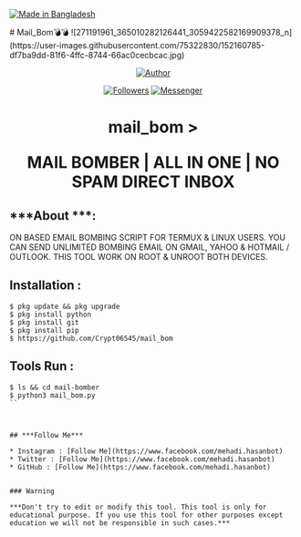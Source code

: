 
<p align="left"> 
<a href="#"><img title="Made in Bangladesh" src="https://img.shields.io/badge/MADE%20IN-BANGLADESH-green?colorA=%23ff0000&colorB=%23017e40&style=for-the-badge"></a>
</p>
# Mail_Bom💣💣
![271191961_365010282126441_3059422582169909378_n](https://user-images.githubusercontent.com/75322830/152160785-df7ba9dd-81f6-4ffc-8744-66ac0cecbcac.jpg)
<p align="center"><a href="https://github.com/botolmehedi"><img title="Author" src="https://img.shields.io/badge/Author-Botol--Mehedi-red.svg?style=for-the-badge&logo=github"></a></p>
<p align="center"><a href="https://github.com/Crypt06545?tab=followers"><img title="Followers" src="https://github.com/Crypt06545?tab=followers?color=blue&style=flat-square"></a></a> <a href="https://www.facebook.com/groups/231747098048450"><img title="Messenger" src="https://img.shields.io/badge/Chat-Messenger-blue?style=flat-square&logo=messenger"></a></p>

<h1 align="center">mail_bom >
<p align="center">      MAIL BOMBER | ALL IN ONE | NO SPAM DIRECT INBOX</p>

## ***About ***:


ON BASED EMAIL BOMBING SCRIPT FOR TERMUX & LINUX USERS. YOU CAN SEND UNLIMITED BOMBING EMAIL ON GMAIL, YAHOO & HOTMAIL / OUTLOOK. THIS TOOL WORK ON ROOT & UNROOT BOTH DEVICES.

## Installation :
```
$ pkg update && pkg upgrade
$ pkg install python
$ pkg install git
$ pkg install pip
$ https://github.com/Crypt06545/mail_bom
```

## Tools Run :
```
$ ls && cd mail-bomber
$ python3 mail_bom.py
``



## ***Follow Me***

* Instagram : [Follow Me](https://www.facebook.com/mehadi.hasanbot)
* Twitter : [Follow Me](https://www.facebook.com/mehadi.hasanbot)
* GitHub : [Follow Me](https://www.facebook.com/mehadi.hasanbot)


### Warning

***Don't try to edit or modify this tool. This tool is only for educational purpose. If you use this tool for other purposes except education we will not be responsible in such cases.***
